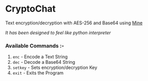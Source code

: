 # CryptoChat
Text encryption/decryption with AES-256 and Base64 using [Mine](https://github.com/amrayn/mine)

*It has been designed to feel like python interpreter*

### Available Commands :-
1. `enc` - Encode a Text String
2. `dec` - Decode a Base64 String
3. `setkey` - Sets encryption/decryption Key
4. `exit` - Exits the Program
